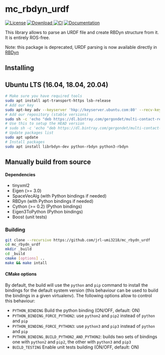 mc_rbdyn_urdf
==

[![License](https://img.shields.io/badge/License-BSD%202--Clause-green.svg)](https://opensource.org/licenses/BSD-2-Clause)
[ ![Download](https://api.bintray.com/packages/gergondet/multi-contact/mc_rbdyn_urdf%3Agergondet/images/download.svg) ](https://bintray.com/gergondet/multi-contact/mc_rbdyn_urdf%3Agergondet/_latestVersion)
[![CI](https://github.com/jrl-umi3218/mc_rbdyn_urdf/workflows/CI%20of%20mc_rbdyn_urdf/badge.svg?branch=master)](https://github.com/jrl-umi3218/mc_rbdyn_urdf/actions?query=workflow%3A%22CI+of+mc_rbdyn_urdf%22)
[![Documentation](https://img.shields.io/badge/doxygen-online-brightgreen?logo=read-the-docs&style=flat)](http://jrl-umi3218.github.io/mc_rbdyn_urdf/doxygen/HEAD/index.html)

This library allows to parse an URDF file and create RBDyn structure from it. It is entirely ROS-free.

Note: this package is deprecated, URDF parsing is now available directly in [RBDyn](https://github.com/jrl-umi3218/RBDyn)

Installing
------

## Ubuntu LTS (16.04, 18.04, 20.04)

```bash
# Make sure you have required tools
sudo apt install apt-transport-https lsb-release
# Add our key
sudo apt-key adv --keyserver 'hkp://keyserver.ubuntu.com:80' --recv-key 892EA6EE273707C6495A6FB6220D644C64666806
# Add our repository (stable versions)
sudo sh -c 'echo "deb https://dl.bintray.com/gergondet/multi-contact-release $(lsb_release -sc) main" | sudo tee /etc/apt/sources.list.d/multi-contact.list'
# Use this to setup the HEAD version
# sudo sh -c 'echo "deb https://dl.bintray.com/gergondet/multi-contact-release $(lsb_release -sc) main" | sudo tee /etc/apt/sources.list.d/multi-contact.list'
# Update packages list
sudo apt update
# Install packages
sudo apt install librbdyn-dev python-rbdyn python3-rbdyn
```

## Manually build from source

#### Dependencies

- tinyxml2
- Eigen (>= 3.0)
- SpaceVecAlg (with Python bindings if needed)
- RBDyn (with Python bindings if needed)
- Cython (>= 0.2) (Python bindings)
- Eigen3ToPython (Python bindings)
- Boost (unit tests)

### Building

```sh
git clone --recursive https://github.com/jrl-umi3218/mc_rbydn_urdf
cd mc_rbydn_urdf
mkdir _build
cd _build
cmake [options] ..
make && make intall
```

#### CMake options

By default, the build will use the `python` and `pip` command to install the bindings for the default system version (this behaviour can be used to build the bindings in a given virtualenv). The following options allow to control this behaviour:

 * `PYTHON_BINDING` Build the python binding (ON/OFF, default: ON)
 * `PYTHON_BINDING_FORCE_PYTHON2`: use `python2` and `pip2` instead of `python` and `pip`
 * `PYTHON_BINDING_FORCE_PYTHON3`: use `python3` and `pip3` instead of `python` and `pip`
 * `PYTHON_BINDING_BUILD_PYTHON2_AND_PYTHON2`: builds two sets of bindings one with `python2` and `pip2`, the other with `python3` and `pip3`
 * `BUILD_TESTING` Enable unit tests building (ON/OFF, default: ON)
